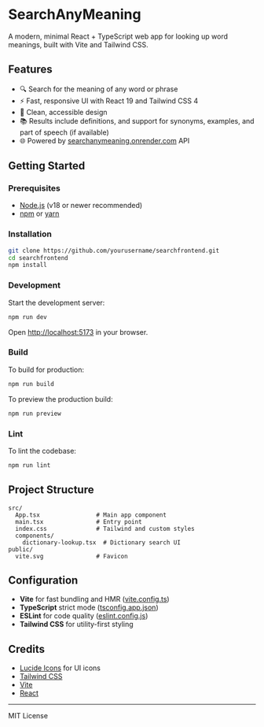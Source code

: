 # SearchAnyMeaning

A modern, minimal React + TypeScript web app for looking up word meanings, built with Vite and Tailwind CSS.

## Features

- 🔍 Search for the meaning of any word or phrase
- ⚡ Fast, responsive UI with React 19 and Tailwind CSS 4
- 🎨 Clean, accessible design
- 📚 Results include definitions, and support for synonyms, examples, and part of speech (if available)
- 🌐 Powered by [searchanymeaning.onrender.com](https://searchanymeaning.onrender.com) API

## Getting Started

### Prerequisites

- [Node.js](https://nodejs.org/) (v18 or newer recommended)
- [npm](https://www.npmjs.com/) or [yarn](https://yarnpkg.com/)

### Installation

```sh
git clone https://github.com/yourusername/searchfrontend.git
cd searchfrontend
npm install
```

### Development

Start the development server:

```sh
npm run dev
```

Open [http://localhost:5173](http://localhost:5173) in your browser.

### Build

To build for production:

```sh
npm run build
```

To preview the production build:

```sh
npm run preview
```

### Lint

To lint the codebase:

```sh
npm run lint
```

## Project Structure

```
src/
  App.tsx                # Main app component
  main.tsx               # Entry point
  index.css              # Tailwind and custom styles
  components/
    dictionary-lookup.tsx  # Dictionary search UI
public/
  vite.svg               # Favicon
```

## Configuration

- **Vite** for fast bundling and HMR ([vite.config.ts](vite.config.ts))
- **TypeScript** strict mode ([tsconfig.app.json](tsconfig.app.json))
- **ESLint** for code quality ([eslint.config.js](eslint.config.js))
- **Tailwind CSS** for utility-first styling

## Credits

- [Lucide Icons](https://lucide.dev/) for UI icons
- [Tailwind CSS](https://tailwindcss.com/)
- [Vite](https://vitejs.dev/)
- [React](https://react.dev/)

---

MIT License
